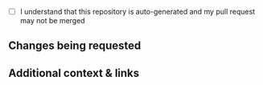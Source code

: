 <!-- Thank you for contributing to this project! -->
<!-- The code in this repository is all auto-generated, and is not meant to be edited manually. -->
<!-- We recommend opening an Issue instead, but you are still welcome to open a PR to share for -->
<!-- an improvement if you wish, just note that we are unlikely to merge it as-is. -->

- [ ] I understand that this repository is auto-generated and my pull request may not be merged

## Changes being requested


## Additional context & links
